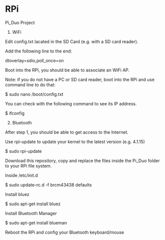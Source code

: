 # RPi


Pi_Duo Project


1. WiFi

Edit config.txt lacated in the SD Card (e.g. with a SD card reader).

Add the following line to the end:

dtoverlay=sdio,poll_once=on

Boot into the RPi, you should be able to associate an WiFi AP.

Note: if you do not have a PC or SD card reader, boot into the RPi and use command line to do that:

$ sudo nano /boot/config.txt

You can check with the following command to see its IP address.

$ ifconfig


2. Bluetooth

After step 1, you should be able to get access to the Internet.

Use rpi-update to update your kernel to the latest version (e.g. 4.1.15)

$ sudo rpi-update

Download this repository, copy and replace the files inside the Pi_Duo folder to your RPi file system.

Inside /etc/init.d

$ sudo update-rc.d -f brcm43438 defaults

Install bluez

$ sudo apt-get install bluez

Install Bluetooth Manager

$ sudo apt-get install blueman

Reboot the RPi and config your Bluetooth keyboard/mouse 

